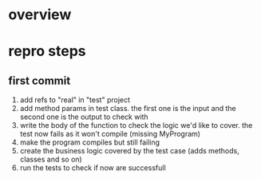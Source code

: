 # overview

# repro steps
## first commit
1. add refs to "real" in "test" project
1. add method params in test class. the first one is the input and the second one is the output to check with
1. write the body of the function to check the logic we'd like to cover. the test now fails as it won't compile (missing MyProgram)
1. make the program compiles but still failing
1. create the business logic covered by the test case (adds methods, classes and so on)
1. run the tests to check if now are successfull
